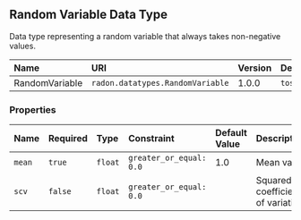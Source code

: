 ## Random Variable Data Type

Data type representing a random variable that always takes non-negative values.

| Name | URI | Version | Derived From |
|:---- |:--- |:------- |:------------ |
| RandomVariable | `radon.datatypes.RandomVariable` | 1.0.0 | `tosca.datatypes.Root` |

### Properties

| Name | Required | Type | Constraint | Default Value | Description |
|:---- |:-------- |:---- |:---------- |:------------- |:----------- |
| `mean` | `true` | `float` | `greater_or_equal: 0.0` | 1.0 | Mean value |
| `scv` | `false` | `float` | `greater_or_equal: 0.0` |   | Squared coefficient of variation |
